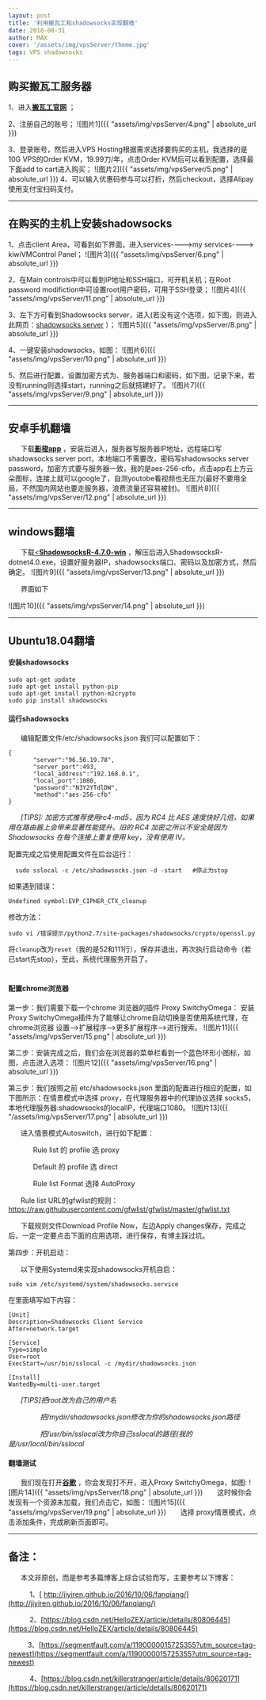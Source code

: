 ```yaml
---
layout: post
title: '利用搬瓦工和shadowsocks实现翻墙'
date: 2018-08-31
author: MAX
cover: '/assets/img/vpsServer/theme.jpg'
tags: VPS shadowsocks
---
```


## 购买搬瓦工服务器
1、进入[__搬瓦工官网__](https://www.bwh1.net/) ；

2、注册自己的账号；
![图片1]({{ "assets/img/vpsServer/4.png" | absolute_url }})

3、登录账号，然后进入VPS Hosting根据需求选择要购买的主机，我选择的是10G VPS的Order KVM，19.99刀/年，点击Order KVM后可以看到配置，选择最下面add to cart进入购买；
![图片2]({{ "assets/img/vpsServer/5.png" | absolute_url }})
4、可以输入优惠码参与可以打折，然后checkout，选择Alipay使用支付宝扫码支付。

---
## 在购买的主机上安装shadowsocks

1、点击client Area，可看到如下界面，进入services---->my services----> kiwiVMControl Panel；
![图片3]({{ "assets/img/vpsServer/6.png" | absolute_url }})

2、在Main controls中可以看到IP地址和SSH端口，可开机关机；在Root password modifiction中可设置root用户密码，可用于SSH登录；
![图片4]({{ "assets/img/vpsServer/11.png" | absolute_url }})

3、左下方可看到Shadowsocks server，进入(若没有这个选项，如下图，则进入此网页：[shadowsocks server](https://kiwivm.64clouds.com/main-exec.php?mode=extras_shadowsocks) ）；
![图片5]({{ "assets/img/vpsServer/8.png" | absolute_url }})

4、一键安装shadowsocks，如图：
![图片6]({{ "assets/img/vpsServer/10.png" | absolute_url }})

5、然后进行配置，设置加密方式为、服务器端口和密码，如下图，记录下来，若没有running则选择start，running之后就搭建好了。
![图片7]({{ "assets/img/vpsServer/9.png" | absolute_url }})

---
## 安卓手机翻墙

&emsp; &ensp;下载[__影梭app__](https://m.ddooo.com/softdown/75259.htm) ，安装后进入，服务器写服务器IP地址，远程端口写shadowsocks server port，本地端口不需要改，密码写shadowsocks server password，加密方式要与服务器一致，我的是aes-256-cfb，点击app右上方云朵图标，连接上就可以google了，自测youtobe看视频也无压力(最好不要用全局，不然国内网站也要走服务器，浪费流量还容易被封)。
![图片8]({{ "assets/img/vpsServer/12.png" | absolute_url }})

---
## windows翻墙

&emsp; &ensp;下载[<__ShadowsocksR-4.7.0-win__](https://github.com/zhoudaxiaa/ss-client) ，解压后进入ShadowsocksR-dotnet4.0.exe，设置好服务器IP，shadowsocks端口、密码以及加密方式，然后确定。
![图片9]({{ "assets/img/vpsServer/13.png" | absolute_url }})

&emsp; &ensp;界面如下

![图片10]({{ "assets/img/vpsServer/14.png" | absolute_url }})

---
## Ubuntu18.04翻墙

#### 安装shadowsocks

```shell
sudo apt-get update
sudo apt-get install python-pip
sudo apt-get install python-m2crypto
sudo pip install shadowsocks
```

#### 运行shadowsocks

&emsp; &ensp;编辑配置文件/etc/shadowsocks.json 我们可以配置如下：
```shell
{
       "server":"96.56.19.78",
       "server_port":493,
       "local_address":"192.168.0.1",
       "local_port":1080,
       "password":"N3Y2YTdlDW",
       "method":"aes-256-cfb"
}
```
&emsp; &ensp;*[TIPS]: 加密方式推荐使用rc4-md5，因为 RC4 比 AES 速度快好几倍，如果用在路由器上会带来显著性能提升。旧的 RC4 加密之所以不安全是因为 Shadowsocks 在每个连接上重复使用 key，没有使用 IV。*

配置完成之后使用配置文件在后台运行：
```shell
  sudo sslocal -c /etc/shadowsocks.json -d -start   #停止为stop
```
如果遇到错误：
```shell
Undefined symbol:EVP_CIPHER_CTX_cleanup
```
修改方法：
```shell
sudo vi /错误提示/python2.7/site-packages/shadowsocks/crypto/openssl.py
```
将```cleanup```改为```reset```（我的是52和111行），保存并退出，再次执行启动命令（若已start先stop），至此，系统代理服务开启了。
#
#### 配置chrome浏览器

第一步：我们需要下载一个chrome 浏览器的插件 Proxy SwitchyOmega：
安装Proxy SwitchyOmega插件为了能够让chrome自动切换是否使用系统代理，在chrome浏览器 设置–->扩展程序-–>更多扩展程序–->进行搜索。
![图片11]({{ "assets/img/vpsServer/15.png" | absolute_url }})

第二步：安装完成之后，我们会在浏览器的菜单栏看到一个蓝色环形小图标，如图，点击进入选项：
![图片12]({{ "assets/img/vpsServer/16.png" | absolute_url }})

第三步：我们按照之前 etc/shadowsocks.json 里面的配置进行相应的配置，如下图所示：在情景模式中选择 proxy，在代理服务器中的代理协议选择 socks5，本地代理服务器:shadowsocks的localIP，代理端口1080。
![图片13]({{ "/assets/img/vpsServer/17.png" | absolute_url }})

&emsp; &ensp;进入情景模式Autoswitch，进行如下配置：

&emsp; &ensp;&emsp; &ensp;Rule list 的 profile 选 proxy

&emsp; &ensp;&emsp; &ensp;Default  的 profile 选 direct

&emsp; &ensp;&emsp; &ensp;Rule list Format 选择 AutoProxy


&emsp; &ensp;Rule list URL的gfwlist的规则：
&emsp; &ensp;&emsp; &ensp;[https://raw.githubusercontent.com/gfwlist/gfwlist/master/gfwlist.txt ](https://raw.githubusercontent.com/gfwlist/gfwlist/master/gfwlist.txt  ) 

&emsp; &ensp;下载规则文件Download Profile Now，左边Apply changes保存，完成之后，一定一定要点击下面的应用选项，进行保存，有博主踩过坑。

第四步：开机启动： 

&emsp; &ensp;以下使用Systemd来实现shadowsocks开机自启：
```shell
sudo vim /etc/systemd/system/shadowsocks.service
```

在里面填写如下内容：
```shell
[Unit]
Description=Shadowsocks Client Service
After=network.target
 
[Service]
Type=simple
User=root
ExecStart=/usr/bin/sslocal -c /mydir/shadowsocks.json
 
[Install]
WantedBy=multi-user.target
```
&emsp; &ensp;*[TIPS]把root改为自己的用户名*

&emsp; &emsp;&emsp; &emsp;*把/mydir/shadowsocks.json修改为你的shadowsocks.json路径*

&emsp; &emsp;&emsp; &emsp;*把/usr/bin/sslocal改为你自己sslocal的路径(我的是/usr/local/bin/sslocal*



#### 翻墙测试

&emsp; &ensp;我们现在打开[__谷歌__](www.google.com) ，你会发现打不开，进入Proxy SwitchyOmega，如图:
![图片14]({{ "assets/img/vpsServer/18.png" | absolute_url }})
&emsp; &ensp;这时候你会发现有一个资源未加载，我们点击它，如图：
![图片15]({{ "assets/img/vpsServer/19.png" | absolute_url }})
&emsp; &ensp;选择 proxy情景模式，点击添加条件，完成刷新页面即可。

---
## 备注：

&emsp; &ensp;本文非原创，而是参考多篇博客上综合试验而写，主要参考以下博客：

&emsp; &ensp;&emsp; 1、[ http://jiyiren.github.io/2016/10/06/fanqiang/](http://jiyiren.github.io/2016/10/06/fanqiang/) 

&emsp; &ensp;&emsp; 2、[https://blog.csdn.net/HelloZEX/article/details/80806445](https://blog.csdn.net/HelloZEX/article/details/80806445) 

&emsp; &ensp;&emsp;3、[https://segmentfault.com/a/1190000015725355?utm_source=tag-newest](https://segmentfault.com/a/1190000015725355?utm_source=tag-newest) 

&emsp; &ensp;&emsp; 4、[https://blog.csdn.net/killerstranger/article/details/80620171](https://blog.csdn.net/killerstranger/article/details/80620171) 
    